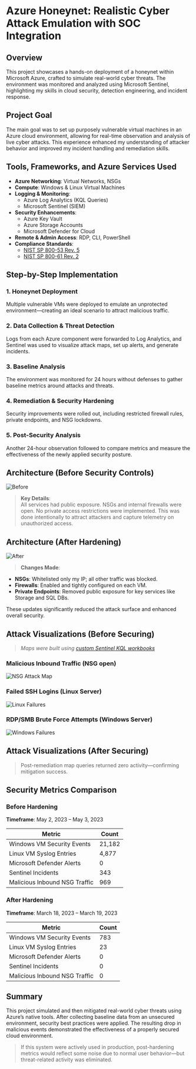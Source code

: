 
# Azure Honeynet: Realistic Cyber Attack Emulation with SOC Integration


## Overview

This project showcases a hands-on deployment of a honeynet within Microsoft Azure, crafted to simulate real-world cyber threats. The environment was monitored and analyzed using Microsoft Sentinel, highlighting my skills in cloud security, detection engineering, and incident response.

## Project Goal

The main goal was to set up purposely vulnerable virtual machines in an Azure cloud environment, allowing for real-time observation and analysis of live cyber attacks. This experience enhanced my understanding of attacker behavior and improved my incident handling and remediation skills.

## Tools, Frameworks, and Azure Services Used

- **Azure Networking**: Virtual Networks, NSGs
- **Compute**: Windows & Linux Virtual Machines
- **Logging & Monitoring**:
  - Azure Log Analytics (KQL Queries)
  - Microsoft Sentinel (SIEM)
- **Security Enhancements**:
  - Azure Key Vault
  - Azure Storage Accounts
  - Microsoft Defender for Cloud
- **Remote & Admin Access**: RDP, CLI, PowerShell
- **Compliance Standards**:
  - [NIST SP 800-53 Rev. 5](https://csrc.nist.gov/publications/detail/sp/800-53/rev-5/final)
  - [NIST SP 800-61 Rev. 2](https://www.nist.gov/privacy-framework/nist-sp-800-61)

## Step-by-Step Implementation

### 1. Honeynet Deployment
Multiple vulnerable VMs were deployed to emulate an unprotected environment—creating an ideal scenario to attract malicious traffic.

### 2. Data Collection & Threat Detection
Logs from each Azure component were forwarded to Log Analytics, and Sentinel was used to visualize attack maps, set up alerts, and generate incidents.

### 3. Baseline Analysis
The environment was monitored for 24 hours without defenses to gather baseline metrics around attacks and threats.

### 4. Remediation & Security Hardening
Security improvements were rolled out, including restricted firewall rules, private endpoints, and NSG lockdowns.

### 5. Post-Security Analysis
Another 24-hour observation followed to compare metrics and measure the effectiveness of the newly applied security posture.

## Architecture (Before Security Controls)
![Before](https://i.imgur.com/1tLjWY9.png)

> **Key Details**:  
All services had public exposure. NSGs and internal firewalls were open. No private access restrictions were implemented. This was done intentionally to attract attackers and capture telemetry on unauthorized access.

## Architecture (After Hardening)
![After](https://i.imgur.com/ch1cAMU.png)

> **Changes Made**:
- **NSGs**: Whitelisted only my IP; all other traffic was blocked.
- **Firewalls**: Enabled and tightly configured on each VM.
- **Private Endpoints**: Removed public exposure for key services like Storage and SQL DBs.

These updates significantly reduced the attack surface and enhanced overall security.

## Attack Visualizations (Before Securing)

> *Maps were built using [custom Sentinel KQL workbooks](https://github.com/AmiliaSalva/Cloud-SOC-Project-Resources/blob/main/MS%20Sentinel%20Maps%20(JSON)/linux-ssh-auth-fail.json)*

### Malicious Inbound Traffic (NSG open)
![NSG Attack Map](https://i.imgur.com/JeElX9R.png)

### Failed SSH Logins (Linux Server)
![Linux Failures](https://i.imgur.com/QW8PF0o.png)

### RDP/SMB Brute Force Attempts (Windows Server)
![Windows Failures](https://i.imgur.com/SETmQBl.png)

## Attack Visualizations (After Securing)

> Post-remediation map queries returned zero activity—confirming mitigation success.

## Security Metrics Comparison

### Before Hardening
**Timeframe**: May 2, 2023 – May 3, 2023

| Metric                            | Count  |
|-----------------------------------|--------|
| Windows VM Security Events        | 21,182 |
| Linux VM Syslog Entries           | 4,877  |
| Microsoft Defender Alerts         | 0      |
| Sentinel Incidents                | 343    |
| Malicious Inbound NSG Traffic     | 969    |

### After Hardening
**Timeframe**: March 18, 2023 – March 19, 2023

| Metric                            | Count  |
|-----------------------------------|--------|
| Windows VM Security Events        | 783    |
| Linux VM Syslog Entries           | 23     |
| Microsoft Defender Alerts         | 0      |
| Sentinel Incidents                | 0      |
| Malicious Inbound NSG Traffic     | 0      |

## Summary

This project simulated and then mitigated real-world cyber threats using Azure’s native tools. After collecting baseline data from an unsecured environment, security best practices were applied. The resulting drop in malicious events demonstrated the effectiveness of a properly secured cloud environment.

> If this system were actively used in production, post-hardening metrics would reflect some noise due to normal user behavior—but threat-related activity was eliminated.
